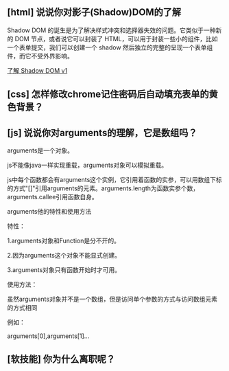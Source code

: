 ## [html] 说说你对影子(Shadow)DOM的了解
Shadow DOM 的诞生是为了解决样式冲突和选择器失效的问题。它类似于一种新的 DOM 节点，或者说它可以封装了 HTML，可以用于封装一些小的组件，比如一个表单提交，我们可以创建一个 shadow 然后独立的完整的呈现一个表单组件，而它不受外界影响。

[了解 Shadow DOM v1](https://juejin.im/post/5cd4c5eaf265da037129b930)

## [css] 怎样修改chrome记住密码后自动填充表单的黄色背景？


## [js] 说说你对arguments的理解，它是数组吗？
arguments是一个对象。

js不能像java一样实现重载，arguments对象可以模拟重载。

js中每个函数都会有arguments这个实例，它引用着函数的实参，可以用数组下标的方式"[]"引用arguments的元素。arguments.length为函数实参个数，arguments.callee引用函数自身。

arguments他的特性和使用方法

特性：

1.arguments对象和Function是分不开的。

2.因为arguments这个对象不能显式创建。

3.arguments对象只有函数开始时才可用。

使用方法：

虽然arguments对象并不是一个数组，但是访问单个参数的方式与访问数组元素的方式相同

例如：

arguments[0],arguments[1]...

## [软技能] 你为什么离职呢？